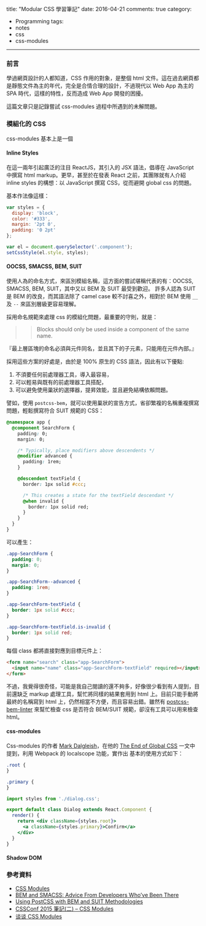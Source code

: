 title: "Modular CSS 學習筆記"
date: 2016-04-21
comments: true
category:
  - Programming
tags:
  - notes
  - css
  - css-modules
---
### 前言

學過網頁設計的人都知道，CSS 作用的對象，是整個 html 文件。這在過去網頁都是靜態文件為主的年代，完全是合情合理的設計，不過現代以 Web App 為主的 SPA 時代，這樣的特性，反而造成 Web App 開發的困擾。

這篇文章只是記錄嘗試 css-modules 過程中所遇到的未解問題。

<!-- more -->

### 模組化的 CSS

css-modules 基本上是一個

#### Inline Styles

在這一兩年引起廣泛的注目 ReactJS，其引入的 JSX 語法，倡導在 JavaScript 中撰寫 html markup。更早，甚至於在發表 React 之前，其團隊就有人介紹 inline styles 的構想：以 JavaScript 撰寫 CSS，從而避開 global css 的問題。

基本作法像這樣：

```js
var styles = {
  display: 'block',
  color: '#333',
  margin: '2pt 0',
  padding: '0 2pt'
};

var el = document.querySelector('.component');
setCssStyle(el.style, styles);
```

#### OOCSS, SMACSS, BEM, SUIT

使用人為的命名方式，來區別模組名稱，這方面的嘗試堪稱代表的有：OOCSS, SMACSS, BEM, SUIT，其中又以 BEM 及 SUIT 最受到歡迎。
許多人認為 SUIT 是 BEM 的改良，而其語法除了 camel case 較不討喜之外，相對於 BEM 使用 `__` 及 `--` 來區別層級更容易理解。

採用命名規範來處理 css 的模組化問題，最重要的守則，就是：

>> Blocks should only be used inside a component of the same name.

『最上層區塊的命名必須與元件同名，並且其下的子元素，只能用在元件內部。』

採用這些方案的好處是，由於是 100% 原生的 CSS 語法，因此有以下優點:

1. 不須要任何前處理器工具，導入最容易，
2. 可以輕易與既有的前處理器工具搭配，
3. 可以避免使用巢狀的選擇器，提昇效能，並且避免結構依賴問題。

譬如，使用 `postcss-bem`，就可以使用巢狀的宣告方式，省卻繁複的名稱重複撰寫問題，輕鬆撰寫符合 SUIT 規範的 CSS：

```css
@namespace app {
  @component SearchForm {
    padding: 0;
    margin: 0;

    /* Typically, place modifiers above descendents */
    @modifier advanced {
      padding: 1rem;
    }

    @descendent textField {
      border: 1px solid #ccc;

      /* This creates a state for the textField descendant */
      @when invalid {
        border: 1px solid red;
      }
    }
  }
}
```

可以產生：

```css
.app-SearchForm {
  padding: 0;
  margin: 0;
}

.app-SearchForm--advanced {
  padding: 1rem;
}

.app-SearchForm-textField {
  border: 1px solid #ccc;
}

.app-SearchForm-textField.is-invalid {
  border: 1px solid red;
}
```

每個 class 都將直接對應到目標元件上：

```html
<form name="search" class="app-SearchForm">
  <input name="name" class="app-SearchForm-textField" required></input>
</form>
```

不過，我覺得很奇怪，可能是我自己閱讀的還不夠多，好像很少看到有人提到，目前還缺乏 markup 處理工具，幫忙將同樣的結果套用到 html 上。目前只能手動將最終的名稱寫到 html 上，仍然相當不方便，而且容易出錯。雖然有 [postcss-bem-linter](https://github.com/postcss/postcss-bem-linter) 來幫忙檢查 css 是否符合 BEM/SUIT 規範，卻沒有工具可以用來檢查 html。

#### css-modules

Css-modules 的作者 [Mark Dalgleish](https://github.com/markdalgleish)，在他的 [The End of Global CSS](https://medium.com/seek-ui-engineering/the-end-of-global-css-90d2a4a06284#.muzqdfjs7) 一文中提到，利用 Webpack 的 localscope 功能，實作出
基本的使用方式如下：

```css
.root {
}

.primary {
}
```

```jsx
import styles from './dialog.css';

export default class Dialog extends React.Component {
  render() {
    return <div className={styles.root}>
      <a className={styles.primary}>Confirm</a>
    </div>
  }
}
```

#### Shadow DOM

### 參考資料

* [CSS Modules](https://github.com/css-modules/css-modules)
* [BEM and SMACSS: Advice From Developers Who’ve Been There](http://www.sitepoint.com/bem-smacss-advice-from-developers/)
* [Using PostCSS with BEM and SUIT Methodologies](http://webdesign.tutsplus.com/tutorials/using-postcss-with-bem-and-suit-methodologies--cms-24592)
* [CSSConf 2015 筆記(二) – CSS Modules](https://hsinyu00.wordpress.com/2016/02/21/cssconf-2015-%E7%AD%86%E8%A8%98%E4%BA%8C-css-modules/)
* [谈谈 CSS Modules](https://boke.io/tan-tan-css-modules/)
